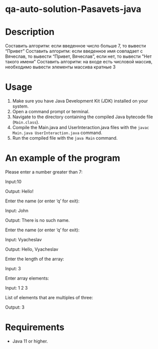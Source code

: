 # qa-auto-solution-Pasavets-java

# Description
Составить алгоритм: если введенное число больше 7, то вывести “Привет”
Составить алгоритм: если введенное имя совпадает с Вячеслав, то вывести “Привет, Вячеслав”, если нет, то вывести "Нет такого имени"
Составить алгоритм: на входе есть числовой массив, необходимо вывести элементы массива кратные 3


# Usage

1. Make sure you have Java Development Kit (JDK) installed on your system.
2. Open a command prompt or terminal.
3. Navigate to the directory containing the compiled Java bytecode file (`Main.class`).
4. Compile the Main.java and UserInteraction.java files with the `javac Main.java UserInteraction.java` command.
5. Run the compiled file with the `java Main` command.


# An example of the program

Please enter a number greater than 7:

Input:10

Output: Hello!

Enter the name (or enter ‘q’ for exit):

Input: John

Output: There is no such name.

Enter the name (or enter ‘q’ for exit):

Input: Vyacheslav

Output: Hello, Vyacheslav

Enter the length of the array:

Input: 3

Enter array elements:

Input: 1 2 3

List of elements that are multiples of three:

Output: 3


# Requirements

- Java 11 or higher.
